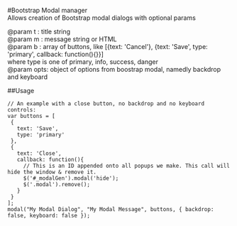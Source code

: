 #Bootstrap Modal manager  
Allows creation of Bootstrap modal dialogs with optional params  
  
@param t : title string  
@param m : message string or HTML  
@param b : array of buttons, like [{text: 'Cancel'}, {text: 'Save', type: 'primary', callback: function(){}}]  
where type is one of primary, info, success, danger  
@param opts: object of options from boostrap modal, namedly backdrop and keyboard  
  
##Usage  
  
    // An example with a close button, no backdrop and no keyboard controls:
    var buttons = [
     {
       text: 'Save',
       type: 'primary'
     },
     {
       text: 'Close',
       callback: function(){
         // This is an ID appended onto all popups we make. This call will hide the window & remove it.
         $('#_modalGen').modal('hide');
         $('.modal').remove();
       }
     }
    ];
    modal("My Modal Dialog", "My Modal Message", buttons, { backdrop: false, keyboard: false });